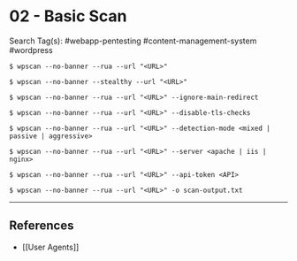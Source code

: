 # 02 - Basic Scan

Search Tag(s): #webapp-pentesting #content-management-system #wordpress

```
$ wpscan --no-banner --rua --url "<URL>"
```

```
$ wpscan --no-banner --stealthy --url "<URL>"
```

```
$ wpscan --no-banner --rua --url "<URL>" --ignore-main-redirect 
```

```
$ wpscan --no-banner --rua --url "<URL>" --disable-tls-checks
```

```
$ wpscan --no-banner --rua --url "<URL>" --detection-mode <mixed | passive | aggressive>
```

```
$ wpscan --no-banner --rua --url "<URL>" --server <apache | iis | nginx>
```

```
$ wpscan --no-banner --rua --url "<URL>" --api-token <API>
```

```
$ wpscan --no-banner --rua --url "<URL>" -o scan-output.txt
```

---
## References

- [[User Agents]]